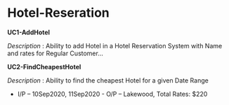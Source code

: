 # Hotel-Reseration

**UC1-AddHotel**

_Description_ : Ability to add Hotel in a Hotel Reservation System with Name and rates for Regular Customer…

**UC2-FindCheapestHotel**

_Description_ : Ability to find the cheapest Hotel for a given Date Range 
- I/P – 10Sep2020, 11Sep2020 - O/P – Lakewood, Total Rates: $220